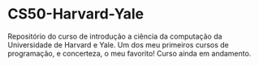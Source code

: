 # CS50-Harvard-Yale
Repositório do curso de introdução a ciência da computação da Universidade de Harvard e Yale.
Um dos meu primeiros cursos de programação, e concerteza, o meu favorito!
Curso ainda em andamento.
